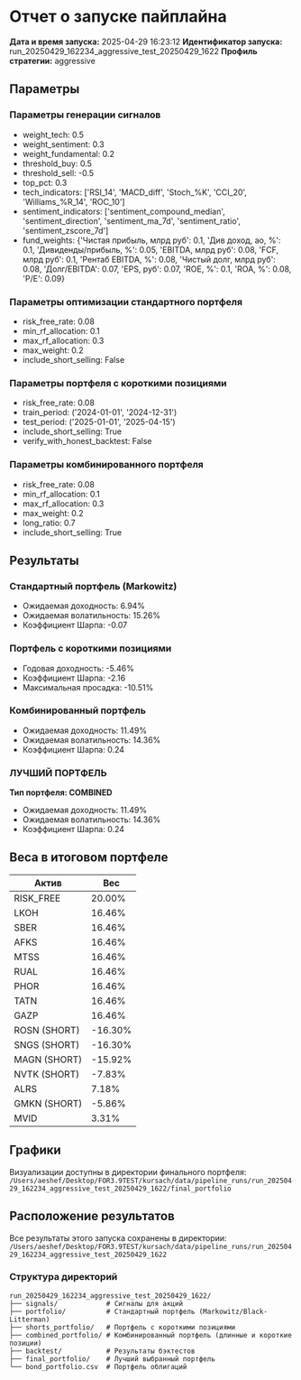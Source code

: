 # Отчет о запуске пайплайна

**Дата и время запуска:** 2025-04-29 16:23:12
**Идентификатор запуска:** run_20250429_162234_aggressive_test_20250429_1622
**Профиль стратегии:** aggressive

## Параметры

### Параметры генерации сигналов
- weight_tech: 0.5
- weight_sentiment: 0.3
- weight_fundamental: 0.2
- threshold_buy: 0.5
- threshold_sell: -0.5
- top_pct: 0.3
- tech_indicators: ['RSI_14', 'MACD_diff', 'Stoch_%K', 'CCI_20', 'Williams_%R_14', 'ROC_10']
- sentiment_indicators: ['sentiment_compound_median', 'sentiment_direction', 'sentiment_ma_7d', 'sentiment_ratio', 'sentiment_zscore_7d']
- fund_weights: {'Чистая прибыль, млрд руб': 0.1, 'Див доход, ао, %': 0.1, 'Дивиденды/прибыль, %': 0.05, 'EBITDA, млрд руб': 0.08, 'FCF, млрд руб': 0.1, 'Рентаб EBITDA, %': 0.08, 'Чистый долг, млрд руб': 0.08, 'Долг/EBITDA': 0.07, 'EPS, руб': 0.07, 'ROE, %': 0.1, 'ROA, %': 0.08, 'P/E': 0.09}

### Параметры оптимизации стандартного портфеля
- risk_free_rate: 0.08
- min_rf_allocation: 0.1
- max_rf_allocation: 0.3
- max_weight: 0.2
- include_short_selling: False

### Параметры портфеля с короткими позициями
- risk_free_rate: 0.08
- train_period: ('2024-01-01', '2024-12-31')
- test_period: ('2025-01-01', '2025-04-15')
- include_short_selling: True
- verify_with_honest_backtest: False

### Параметры комбинированного портфеля
- risk_free_rate: 0.08
- min_rf_allocation: 0.1
- max_rf_allocation: 0.3
- max_weight: 0.2
- long_ratio: 0.7
- include_short_selling: True

## Результаты

### Стандартный портфель (Markowitz)

- Ожидаемая доходность: 6.94%
- Ожидаемая волатильность: 15.26%
- Коэффициент Шарпа: -0.07

### Портфель с короткими позициями

- Годовая доходность: -5.46%
- Коэффициент Шарпа: -2.16
- Максимальная просадка: -10.51%

### Комбинированный портфель

- Ожидаемая доходность: 11.49%
- Ожидаемая волатильность: 14.36%
- Коэффициент Шарпа: 0.24

### ЛУЧШИЙ ПОРТФЕЛЬ

**Тип портфеля: COMBINED**

- Ожидаемая доходность: 11.49%
- Ожидаемая волатильность: 14.36%
- Коэффициент Шарпа: 0.24

## Веса в итоговом портфеле

| Актив | Вес |
|-------|-----|
| RISK_FREE | 20.00% |
| LKOH | 16.46% |
| SBER | 16.46% |
| AFKS | 16.46% |
| MTSS | 16.46% |
| RUAL | 16.46% |
| PHOR | 16.46% |
| TATN | 16.46% |
| GAZP | 16.46% |
| ROSN (SHORT) | -16.30% |
| SNGS (SHORT) | -16.30% |
| MAGN (SHORT) | -15.92% |
| NVTK (SHORT) | -7.83% |
| ALRS | 7.18% |
| GMKN (SHORT) | -5.86% |
| MVID | 3.31% |

## Графики

Визуализации доступны в директории финального портфеля:
`/Users/aeshef/Desktop/FOR3.9TEST/kursach/data/pipeline_runs/run_20250429_162234_aggressive_test_20250429_1622/final_portfolio`

## Расположение результатов

Все результаты этого запуска сохранены в директории:
`/Users/aeshef/Desktop/FOR3.9TEST/kursach/data/pipeline_runs/run_20250429_162234_aggressive_test_20250429_1622`

### Структура директорий

```
run_20250429_162234_aggressive_test_20250429_1622/
├── signals/            # Сигналы для акций
├── portfolio/          # Стандартный портфель (Markowitz/Black-Litterman)
├── shorts_portfolio/   # Портфель с короткими позициями
├── combined_portfolio/ # Комбинированный портфель (длинные и короткие позиции)
├── backtest/           # Результаты бэктестов
├── final_portfolio/    # Лучший выбранный портфель
└── bond_portfolio.csv  # Портфель облигаций
```
